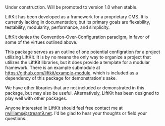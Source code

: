 Under construction. Will be promoted to version 1.0 when stable.

LiftKit has been developed as a framework for a proprietary CMS. It is currently lacking in documentation;
but its primary goals are flexability, testability, modularity, performance, and simplicity.

LiftKit denies the Convention-Over-Configuration paradigm, in favor of some of the virtues outlined above.

This package serves as an outline of one potential configration for a project utilizing LiftKit. It is by
no means the only way to organize a project that utilizes the LiftKit libraries, but it does provide a 
template for a modular framework. There is an example submodule at https://github.com/liftkit/example-module,
which is included as a dependency of this package for demonstration's sake.

We have other libraries that are not included or demonstrated in this package, but may also be useful. 
Alternatively, LiftKit has been designed to play well with other packages.

Anyone interested in LiftKit should feel free contact me at rwilliams@stream9.net. I'd be glad to hear
your thoughts or field your questions.
